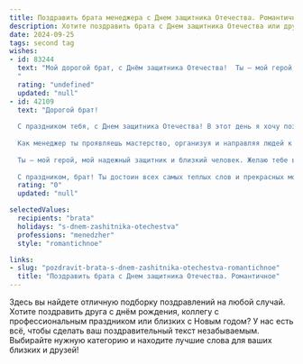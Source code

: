 ```yaml
---
title: Поздравить брата менеджера с Днем защитника Отечества. Романтичное
description: Хотите поздравить брата с Днем защитника Отечества или другим праздником? Наш ИИ создаст незабываемое поздравление, а вы обязательно выделитесь среди других.  
date: 2024-09-25
tags: second tag
wishes:
- id: 83244
  text: "Мой дорогой брат, с Днём защитника Отечества!  Ты — мой герой, мой защитник, моя опора, даже если твоя профессия менеджер, а не рыцарь в сияющих доспехах.  В твоей силе и надежности я всегда чувствую себя в безопасности, как за каменной стеной.  Пусть твоя жизнь будет полна любви, радости и покоя, а сердце — храбрости и нежности.  Целую тебя крепко!
  "
  rating: "undefined"
  updated: "null"
- id: 42109
  text: "Дорогой брат!
  
  С праздником тебя, с Днем защитника Отечества! В этот день я хочу поздравить не только с мужеством и силой, но и с тем светом и добротой, которые ты приносишь в нашу жизнь.
  
  Как менеджер ты проявляешь мастерство, организуя и направляя людей к достижению общей цели, но для меня ты всегда остаешься храбрым рыцарем, готовым защитить и поддержать своих близких. Пусть каждый день дарит тебе новые победы и свершения, а сердце наполняется любовью и гармонией.
  
  Ты – мой герой, мой надежный защитник и близкий человек. Желаю тебе вдохновения в работе, радости в жизни и, конечно, настоящей любви, которая придаст сил на каждом шагу.
  
  С праздником, брат! Ты достоин всех самых теплых слов и прекрасных моментов!"
  rating: "0"
  updated: "null"

selectedValues:
  recipients: "brata"
  holidays: "s-dnem-zashitnika-otechestva"
  professions: "menedzher"
  style: "romantichnoe"

links:
- slug: "pozdravit-brata-s-dnem-zashitnika-otechestva-romantichnoe"
  title: "Поздравить брата с Днем защитника Отечества. Романтичное"
---
```


Здесь вы найдете отличную подборку поздравлений на любой случай. 
Хотите поздравить друга с днём рождения, коллегу с профессиональным праздником или близких с Новым годом? У нас есть всё, чтобы сделать ваш поздравительный текст незабываемым. Выбирайте нужную категорию и находите лучшие слова для ваших близких и друзей!
